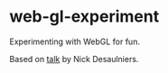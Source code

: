 # web-gl-experiment

Experimenting with WebGL for fun.

Based on [talk](https://www.youtube.com/embed/H4c8t6myAWU/) by Nick Desaulniers.
